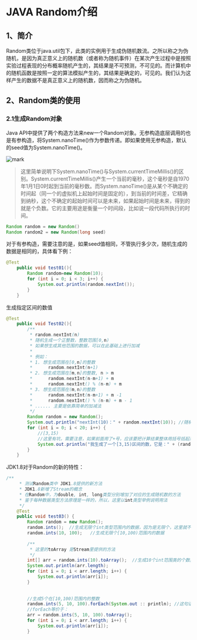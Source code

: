 # JAVA Random介绍

## 1、简介

Random类位于java.util包下，此类的实例用于生成伪随机数流。之所以称之为伪随机，是因为真正意义上的随机数（或者称为随机事件）在某次产生过程中是按照实验过程表现的分布概率随机产生的，其结果是不可预测，不可见的。而计算机中的随机函数是按照一定的算法模拟产生的，其结果是确定的，可见的。我们认为这样产生的数据不是真正意义上的随机数，因而称之为伪随机。



## 2、Random类的使用

### 2.1生成Random对象

Java API中提供了两个构造方法来new一个Random对象。无参构造底层调用的也是有参构造，将System.nanoTime()作为参数传递。即如果使用无参构造，默认的seed值为System.nanoTime()。

![mark](http://ozxf77u6w.bkt.clouddn.com/blog/180306/J6Gd4c3JK2.png?imageslim)

> 这里简单说明下System.nanoTime()与System.currentTimeMillis()的区别。System.currentTimeMillis()产生一个当前的毫秒，这个毫秒是自1970年1月1日0时起到当前的毫秒数。而System.nanoTime()是从某个不确定的时间起（同一个的虚拟机上起始时间是固定的），到当前的时间差，它精确到纳秒，这个不确定的起始时间可以是未来，如果起始时间是未来，得到的就是个负数。它的主要用途是衡量一个时间段，比如说一段代码所执行的时间。

```Java
Random random = new Random()
Random random2 = new Random(long seed)
```

对于有参构造，需要注意的是，如果seed值相同，不管执行多少次，随机生成的数据是相同的，具体看下例：

```java
@Test
    public void test01(){
        Random random=new Random(10);
        for (int i = 0; i < 3; i++) {
            System.out.println(random.nextInt());
        }
    }
```

生成指定区间的数值

```Java
@Test
    public void Test02(){
        /**
         * random.nextInt(n)
         * 随机生成一个正整数，整数范围[0,n)
         * 如果想生成其他范围的数据，可以在此基础上进行加减
         *
         * 例如：
         * 1. 想生成范围在[0,n]的整数
         *      random.nextInt(n+1)
         * 2. 想生成范围在[m,n]的整数, n > m
         *      random.nextInt(n-m+1) + m
         *      random.nextInt() % (n-m) + m
         * 3. 想生成范围在(m,n)的整数
         *      random.nextInt(n-m+1) + m -1
         *      random.nextInt() % (n-m) + m - 1
         * ...... 主要是依靠简单的加减法
         */
        Random random = new Random();
        System.out.println("nextInt(10)：" + random.nextInt(10)); //随机生成一个整数，整数范围[0,10)
        for (int i = 0; i < 20; i++) {
            //[3,15)
            //这里有坑，需要注意，如果前面用了+号，应该要把计算结果整体用括号括起来，不然它会把+号解释为字符串拼接
            System.out.println("我生成了一个[3,15)区间的数，它是：" + (random.nextInt(12) + 3));
        }
    }
```



JDK1.8对于Random的新的特性：

```Java
/**
     * 测试Random类中 JDK1.8提供的新方法
     * JDK1.8新增了Stream的概念
     * 在Random中，为double, int, long类型分别增加了对应的生成随机数的方法
     * 鉴于每种数据类型方法原理是一样的，所以，这里以int类型举例说明用法
     */
    @Test
    public void test03() {
        Random random = new Random();
        random.ints();  //生成无限个int类型范围内的数据，因为是无限个，这里就不打印了，会卡死的......
        random.ints(10, 100);   //生成无限个[10,100)范围内的数据
       
        /**
         * 这里的toArray 是Stream里提供的方法
         */
        int[] arr = random.ints(10).toArray();  //生成10个int范围类的个数。
        System.out.println(arr.length);
        for (int i = 0; i < arr.length; i++) {
            System.out.println(arr[i]);
        }
       
       
        //生成5个在[10,100)范围内的整数
        random.ints(5, 10, 100).forEach(System.out :: println); //这句话和下面三句话功能相同
        //forEach等价于：
        arr = random.ints(5, 10, 100).toArray();
        for (int i = 0; i < arr.length; i++) {
            System.out.println(arr[i]);
        }
```